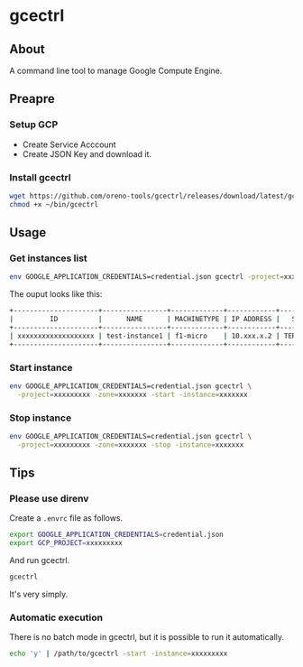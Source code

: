 # gcectrl

## About

A command line tool to manage Google Compute Engine.

## Preapre

### Setup GCP

* Create Service Acccount
* Create JSON Key and download it.

### Install gcectrl

```sh
wget https://github.com/oreno-tools/gcectrl/releases/download/latest/gcectrl_darwin_amd64 -O ~/bin/gcectrl
chmod +x ~/bin/gcectrl
```

## Usage

### Get instances list

```sh
env GOOGLE_APPLICATION_CREDENTIALS=credential.json gcectrl -project=xxxxxxxxx -zone=xxxxxxx
```

The ouput looks like this:

```sh
+---------------------+----------------+-------------+------------+------------+
|         ID          |      NAME      | MACHINETYPE | IP ADDRESS |   STATUS   |
+---------------------+----------------+-------------+------------+------------+
| xxxxxxxxxxxxxxxxxxx | test-instance1 | f1-micro    | 10.xxx.x.2 | TERMINATED |
+---------------------+----------------+-------------+------------+------------+
```

### Start instance

```sh
env GOOGLE_APPLICATION_CREDENTIALS=credential.json gcectrl \
  -project=xxxxxxxxx -zone=xxxxxxx -start -instance=xxxxxxx
```

### Stop instance

```sh
env GOOGLE_APPLICATION_CREDENTIALS=credential.json gcectrl \
  -project=xxxxxxxxx -zone=xxxxxxx -stop -instance=xxxxxxx
```

## Tips

### Please use direnv

Create a `.envrc` file as follows.

```sh
export GOOGLE_APPLICATION_CREDENTIALS=credential.json
export GCP_PROJECT=xxxxxxxxx
```

And run gcectrl.

```sh
gcectrl
```

It's very simply.

### Automatic execution

There is no batch mode in gcectrl, but it is possible to run it automatically.

```sh
echo 'y' | /path/to/gcectrl -start -instance=xxxxxxxxx
```
